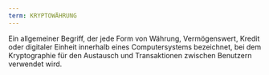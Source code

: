 ```yaml
---
term: KRYPTOWÄHRUNG
---
```


Ein allgemeiner Begriff, der jede Form von Währung, Vermögenswert, Kredit oder digitaler Einheit innerhalb eines Computersystems bezeichnet, bei dem Kryptographie für den Austausch und Transaktionen zwischen Benutzern verwendet wird.